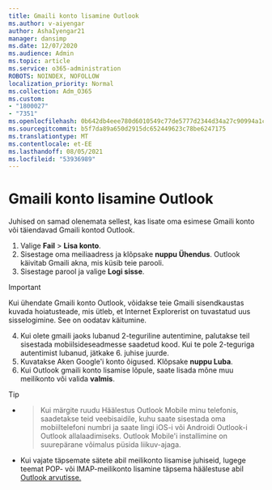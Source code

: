 ```yaml
---
title: Gmaili konto lisamine Outlook
ms.author: v-aiyengar
author: AshaIyengar21
manager: dansimp
ms.date: 12/07/2020
ms.audience: Admin
ms.topic: article
ms.service: o365-administration
ROBOTS: NOINDEX, NOFOLLOW
localization_priority: Normal
ms.collection: Adm_O365
ms.custom:
- "1800027"
- "7351"
ms.openlocfilehash: 0b642db4eee780d6010549c77de5777d2344d34a27c90994a1c7759bdd9ffc07
ms.sourcegitcommit: b5f7da89a650d2915dc652449623c78be6247175
ms.translationtype: MT
ms.contentlocale: et-EE
ms.lasthandoff: 08/05/2021
ms.locfileid: "53936989"
---
```

# <a name="add-a-gmail-account-to-outlook"></a>Gmaili konto lisamine Outlook

Juhised on samad olenemata sellest, kas lisate oma esimese Gmaili konto või täiendavad Gmaili kontod Outlook.

1. Valige **Fail**  >  **Lisa konto**.
1. Sisestage oma meiliaadress ja klõpsake **nuppu Ühendus**. Outlook käivitab Gmaili akna, mis küsib teie parooli. 
1. Sisestage parool ja valige **Logi sisse**.
> [!IMPORTANT]
> Kui ühendate Gmaili konto Outlook, võidakse teie Gmaili sisendkaustas kuvada hoiatusteade, mis ütleb, et Internet Explorerist on tuvastatud uus sisselogimine. See on oodatav käitumine.
4. Kui olete gmaili jaoks lubanud 2-teguriline autentimine, palutakse teil sisestada mobiilsideseadmesse saadetud kood. Kui te pole 2-teguriga autentimist lubanud, jätkake 6. juhise juurde.
1. Kuvatakse Aken Google'i konto õigused. Klõpsake **nuppu Luba**.
1. Kui Outlook gmaili konto lisamise lõpule, saate lisada mõne muu meilikonto või valida **valmis**.
> [!TIP]
- > Kui märgite ruudu Häälestus Outlook Mobile minu telefonis, saadetakse teid veebisaidile, kuhu saate sisestada oma mobiiltelefoni numbri ja saate lingi iOS-i või Androidi Outlook-i Outlook allalaadimiseks. Outlook Mobile'i installimine on suurepärane võimalus püsida liikuv-ajaga.
- Kui vajate täpsemate sätete abil meilikonto lisamise juhiseid, lugege teemat POP- või IMAP-meilikonto lisamine täpsema häälestuse abil [Outlook arvutisse.](https://support.microsoft.com/office/change-or-update-email-account-settings-in-outlook-for-windows-560a9065-3c3a-4ec5-a24f-cdb9a8d622a2#bkmk_advanced)
